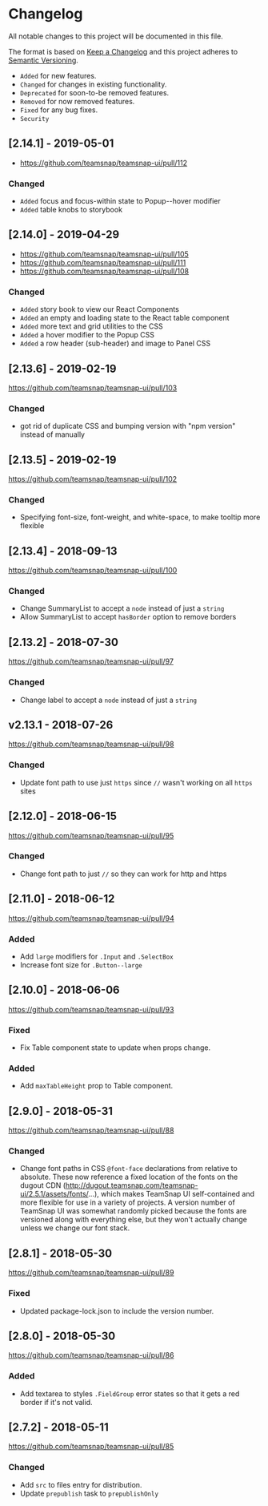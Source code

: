 # Changelog

All notable changes to this project will be documented in this file.

The format is based on [Keep a Changelog](http://keepachangelog.com/en/1.0.0/)
and this project adheres to [Semantic Versioning](http://semver.org/spec/v2.0.0.html).

- `Added` for new features.
- `Changed` for changes in existing functionality.
- `Deprecated` for soon-to-be removed features.
- `Removed` for now removed features.
- `Fixed` for any bug fixes.
- `Security`

## [2.14.1] - 2019-05-01

- https://github.com/teamsnap/teamsnap-ui/pull/112

### Changed

- `Added` focus and focus-within state to Popup--hover modifier
- `Added` table knobs to storybook

## [2.14.0] - 2019-04-29

- https://github.com/teamsnap/teamsnap-ui/pull/105
- https://github.com/teamsnap/teamsnap-ui/pull/111
- https://github.com/teamsnap/teamsnap-ui/pull/108

### Changed

- `Added` story book to view our React Components
- `Added` an empty and loading state to the React table component
- `Added` more text and grid utilities to the CSS
- `Added` a hover modifier to the Popup CSS
- `Added` a row header (sub-header) and image to Panel CSS

## [2.13.6] - 2019-02-19

https://github.com/teamsnap/teamsnap-ui/pull/103

### Changed

- got rid of duplicate CSS and bumping version with "npm version" instead of manually

## [2.13.5] - 2019-02-19

https://github.com/teamsnap/teamsnap-ui/pull/102

### Changed

- Specifying font-size, font-weight, and white-space, to make tooltip more flexible

## [2.13.4] - 2018-09-13

https://github.com/teamsnap/teamsnap-ui/pull/100

### Changed

- Change SummaryList to accept a `node` instead of just a `string`
- Allow SummaryList to accept `hasBorder` option to remove borders

## [2.13.2] - 2018-07-30

https://github.com/teamsnap/teamsnap-ui/pull/97

### Changed

- Change label to accept a `node` instead of just a `string`

## v2.13.1 - 2018-07-26

https://github.com/teamsnap/teamsnap-ui/pull/98

### Changed

- Update font path to use just `https` since `//` wasn't working on all `https` sites

## [2.12.0] - 2018-06-15

https://github.com/teamsnap/teamsnap-ui/pull/95

### Changed

- Change font path to just `//` so they can work for http and https

## [2.11.0] - 2018-06-12

https://github.com/teamsnap/teamsnap-ui/pull/94

### Added

- Add `large` modifiers for `.Input` and `.SelectBox`
- Increase font size for `.Button--large`

## [2.10.0] - 2018-06-06

https://github.com/teamsnap/teamsnap-ui/pull/93

### Fixed

- Fix Table component state to update when props change.

### Added

- Add `maxTableHeight` prop to Table component.

## [2.9.0] - 2018-05-31

https://github.com/teamsnap/teamsnap-ui/pull/88

### Changed

- Change font paths in CSS `@font-face` declarations from relative to absolute. These now reference a fixed location of the fonts on the dugout CDN (http://dugout.teamsnap.com/teamsnap-ui/2.5.1/assets/fonts/...), which makes TeamSnap UI self-contained and more flexible for use in a variety of projects. A version number of TeamSnap UI was somewhat randomly picked because the fonts are versioned along with everything else, but they won't actually change unless we change our font stack.

## [2.8.1] - 2018-05-30

https://github.com/teamsnap/teamsnap-ui/pull/89

### Fixed

- Updated package-lock.json to include the version number.

## [2.8.0] - 2018-05-30

https://github.com/teamsnap/teamsnap-ui/pull/86

### Added

- Add textarea to styles `.FieldGroup` error states so that it gets a red border if it's not valid.

## [2.7.2] - 2018-05-11

https://github.com/teamsnap/teamsnap-ui/pull/85

### Changed

- Add `src` to files entry for distribution.
- Update `prepublish` task to `prepublishOnly`
